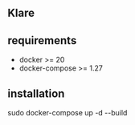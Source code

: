 ## Klare

## requirements

- docker >= 20
- docker-compose >= 1.27

## installation

sudo docker-compose up -d --build
